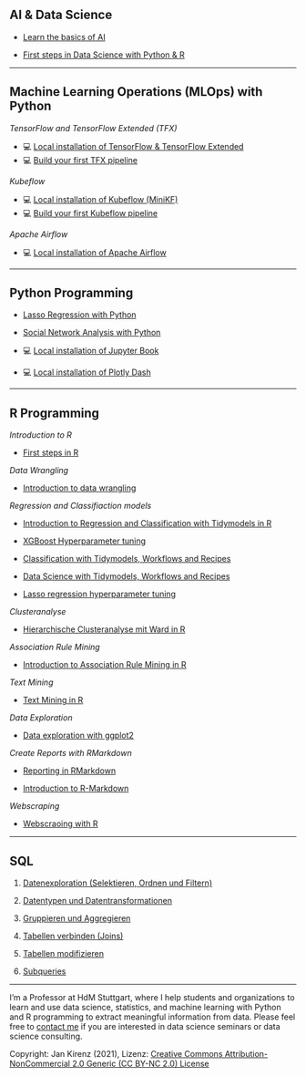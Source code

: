 ## AI & Data Science

- [Learn the basics of AI](https://www.kirenz.com/project/intro-machine-learning/)

- [First steps in Data Science with Python & R](https://github.com/kirenz/data-science-projects)

---

## Machine Learning Operations (MLOps) with Python

*TensorFlow and TensorFlow Extended (TFX)*

- 💻 [Local installation of TensorFlow & TensorFlow Extended](https://kirenz.github.io/codelabs/codelabs/tfx-install/#0)
- 💻 [Build your first TFX pipeline](https://kirenz.github.io/codelabs/codelabs/tfx-pipeline-taxi/#0)

*Kubeflow*

- 💻 [Local installation of Kubeflow (MiniKF)](https://kirenz.github.io/codelabs/codelabs/kubeflow-install/#0)
- 💻 [Build your first Kubeflow pipeline](https://kirenz.github.io/codelabs/codelabs/kubeflow-pipeline/#0)

*Apache Airflow*

- 💻 [Local installation of Apache Airflow](https://kirenz.github.io/codelabs/codelabs/airflow-setup/#0)

---


## Python Programming


- [Lasso Regression with Python](https://www.kirenz.com/post/2019-08-12-python-lasso-regression-auto/)

- [Social Network Analysis with Python](https://www.kirenz.com/post/2019-08-13-network_analysis/)

- 💻 [Local installation of Jupyter Book](https://kirenz.github.io/codelabs/codelabs/jupyter-book/#0)

- 💻 [Local installation of Plotly Dash](https://kirenz.github.io/codelabs/codelabs/dash-setup/#0)


---

## R Programming

*Introduction to R*

- [First steps in R](https://kirenz.github.io/introduction-to-r/)

*Data Wrangling*

- [Introduction to data wrangling](http://htmlpreview.github.io/?https://github.com/kirenz/data-wrangling-with-r/blob/main/data-wrangling.html)


*Regression and Classifiaction models*

- [Introduction to Regression and Classification with Tidymodels in R](https://data-science-tidymodels.netlify.app/index.html)

- [XGBoost Hyperparameter tuning](http://htmlpreview.github.io/?https://github.com/kirenz/tidymodels-in-r/blob/main/05-tidymodels-xgboost-tuning.html)

- [Classification with Tidymodels, Workflows and Recipes](https://www.kirenz.com/post/2021-02-17-r-classification-tidymodels/)

- [Data Science with Tidymodels, Workflows and Recipes](https://www.kirenz.com/post/2020-12-19-r-tidymodels-housing/)

- [Lasso regression hyperparameter tuning](http://htmlpreview.github.io/?https://github.com/kirenz/tidymodels-in-r/blob/main/06-tidymodels-lasso.html)


*Clusteranalyse*

- [Hierarchische Clusteranalyse mit Ward in R](https://www.kirenz.com/post/2020-05-21-r-hierarchische-clusteranalyse/)

*Association Rule Mining*

- [Introduction to Association Rule Mining in R](https://www.kirenz.com/post/2020-05-14-r-association-rule-mining/)

*Text Mining*

- [Text Mining in R](https://www.kirenz.com/post/2019-09-16-r-text-mining/)

*Data Exploration*

- [Data exploration with ggplot2](https://kirenz.github.io/data-exploration-in-r/)

*Create Reports with RMarkdown*

- [Reporting in RMarkdown](https://github.com/kirenz/markdown-report)

- [Introduction to R-Markdown](https://www.kirenz.com/project/markdown-first-steps/)


*Webscraping*

- [Webscraoing with R](https://github.com/kirenz/webscraping-with-r)

---

## SQL

1. [Datenexploration (Selektieren, Ordnen und Filtern)](https://kirenz.github.io/SQL-Introduction/1-sql-intro/sql-intro-select.html#1)

2. [Datentypen und Datentransformationen](https://kirenz.github.io/SQL-Introduction/2-sql-datatypes/sql-datatypes.html)

3. [Gruppieren und Aggregieren](https://kirenz.github.io/SQL-Introduction/3-sql-grouping/sql-grouping.html)

4. [Tabellen verbinden (Joins)](https://kirenz.github.io/SQL-Introduction/4-sql-joins/sql-joins.html)

5. [Tabellen modifizieren](https://kirenz.github.io/SQL-Introduction/5-sql-modify/sql-modify.html)

6. [Subqueries](https://kirenz.github.io/SQL-Introduction/6-sql-sub/sql-sub.html)


---

I’m a Professor at HdM Stuttgart, where I help students and organizations to learn and use data science, statistics, and machine learning with Python and R programming to extract meaningful information from data. Please feel free to [contact me](https://www.kirenz.com/contact/) if you are interested in data science seminars or data science consulting.

Copyright: Jan Kirenz (2021), Lizenz: [Creative Commons Attribution-NonCommercial 2.0 Generic (CC BY-NC 2.0) License](https://creativecommons.org/licenses/by-nc/2.0/)

